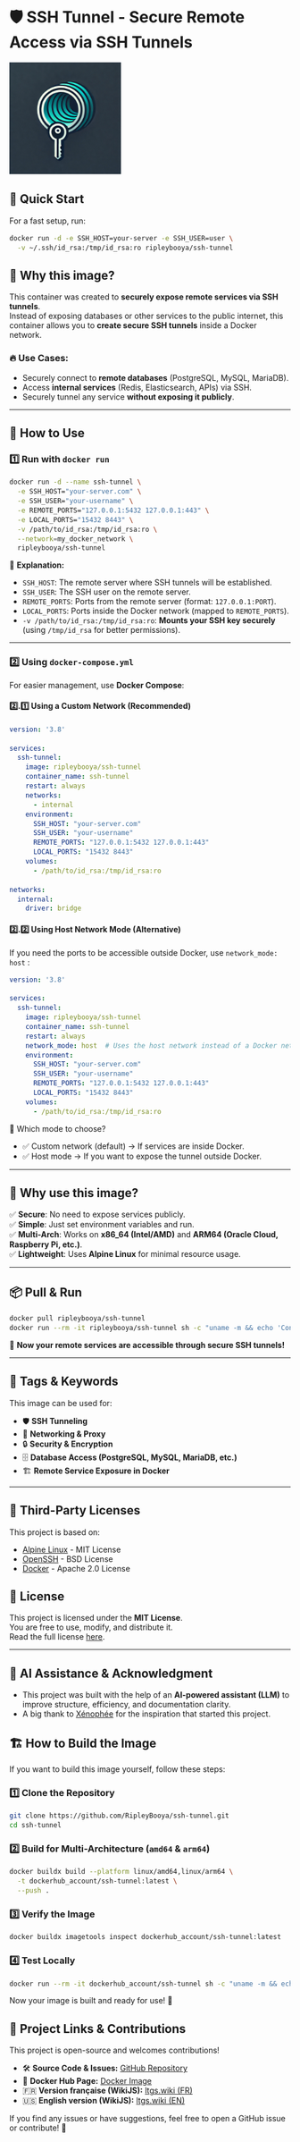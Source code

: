 # 🛡️ SSH Tunnel - Secure Remote Access via SSH Tunnels
<p align="left">
  <img src="https://raw.githubusercontent.com/RipleyBooya/ssh-tunnel/refs/heads/main/ssh-tunnel.webp" alt="SSH Tunnel Logo" width="200"/>
</p>

## 🚀 **Quick Start**
For a fast setup, run:
```sh
docker run -d -e SSH_HOST=your-server -e SSH_USER=user \
  -v ~/.ssh/id_rsa:/tmp/id_rsa:ro ripleybooya/ssh-tunnel
```

## 📌 Why this image?
This container was created to **securely expose remote services via SSH tunnels**.  
Instead of exposing databases or other services to the public internet, this container allows you to **create secure SSH tunnels** inside a Docker network.  

### 🔥 **Use Cases:**
- Securely connect to **remote databases** (PostgreSQL, MySQL, MariaDB).
- Access **internal services** (Redis, Elasticsearch, APIs) via SSH.
- Securely tunnel any service **without exposing it publicly**.

---

## 🚀 How to Use

### **1️⃣ Run with `docker run`**
```sh
docker run -d --name ssh-tunnel \
  -e SSH_HOST="your-server.com" \
  -e SSH_USER="your-username" \
  -e REMOTE_PORTS="127.0.0.1:5432 127.0.0.1:443" \
  -e LOCAL_PORTS="15432 8443" \
  -v /path/to/id_rsa:/tmp/id_rsa:ro \
  --network=my_docker_network \
  ripleybooya/ssh-tunnel
```

📌 **Explanation:**
- `SSH_HOST`: The remote server where SSH tunnels will be established.
- `SSH_USER`: The SSH user on the remote server.
- `REMOTE_PORTS`: Ports from the remote server (format: `127.0.0.1:PORT`).
- `LOCAL_PORTS`: Ports inside the Docker network (mapped to `REMOTE_PORTS`).
- `-v /path/to/id_rsa:/tmp/id_rsa:ro`: **Mounts your SSH key securely** (using `/tmp/id_rsa` for better permissions).

---

### **2️⃣ Using `docker-compose.yml`**
For easier management, use **Docker Compose**:

#### **2️⃣.1️⃣ Using a Custom Network (Recommended)**
```yaml
version: '3.8'

services:
  ssh-tunnel:
    image: ripleybooya/ssh-tunnel
    container_name: ssh-tunnel
    restart: always
    networks:
      - internal
    environment:
      SSH_HOST: "your-server.com"
      SSH_USER: "your-username"
      REMOTE_PORTS: "127.0.0.1:5432 127.0.0.1:443"
      LOCAL_PORTS: "15432 8443"
    volumes:
      - /path/to/id_rsa:/tmp/id_rsa:ro

networks:
  internal:
    driver: bridge
```

#### **2️⃣.2️⃣ Using Host Network Mode (Alternative)**
If you need the ports to be accessible outside Docker, use `network_mode: host` :

```yaml
version: '3.8'

services:
  ssh-tunnel:
    image: ripleybooya/ssh-tunnel
    container_name: ssh-tunnel
    restart: always
    network_mode: host  # Uses the host network instead of a Docker network
    environment:
      SSH_HOST: "your-server.com"
      SSH_USER: "your-username"
      REMOTE_PORTS: "127.0.0.1:5432 127.0.0.1:443"
      LOCAL_PORTS: "15432 8443"
    volumes:
      - /path/to/id_rsa:/tmp/id_rsa:ro
```
📌 Which mode to choose?

 - ✅ Custom network (default) → If services are inside Docker.
 - ✅ Host mode → If you want to expose the tunnel outside Docker.

---

## 📌 **Why use this image?**
✅ **Secure**: No need to expose services publicly.  
✅ **Simple**: Just set environment variables and run.  
✅ **Multi-Arch**: Works on **x86_64 (Intel/AMD)** and **ARM64 (Oracle Cloud, Raspberry Pi, etc.)**.  
✅ **Lightweight**: Uses **Alpine Linux** for minimal resource usage.  

---

## 📦 Pull & Run
```sh
docker pull ripleybooya/ssh-tunnel
docker run --rm -it ripleybooya/ssh-tunnel sh -c "uname -m && echo 'Container is working'"
```

🚀 **Now your remote services are accessible through secure SSH tunnels!**

---

## 🔖 Tags & Keywords
This image can be used for:
- 🛡️ **SSH Tunneling**
- 🔌 **Networking & Proxy**
- 🔒 **Security & Encryption**
- 🗄️ **Database Access (PostgreSQL, MySQL, MariaDB, etc.)**
- 🏗️ **Remote Service Exposure in Docker**

---

## 📜 Third-Party Licenses
This project is based on:
- [Alpine Linux](https://www.alpinelinux.org/) - MIT License
- [OpenSSH](https://www.openssh.com/) - BSD License
- [Docker](https://www.docker.com/) - Apache 2.0 License

## 📜 License
This project is licensed under the **MIT License**.  
You are free to use, modify, and distribute it.  
Read the full license [here](https://opensource.org/licenses/MIT).

---

## 🤖 AI Assistance & Acknowledgment
 - This project was built with the help of an **AI-powered assistant (LLM)** to improve structure, efficiency, and documentation clarity.
 - A big thank to [Xénophée](https://github.com/Xenophee) for the inspiration that started this project.


## 🏗️ How to Build the Image

If you want to build this image yourself, follow these steps:

### **1️⃣ Clone the Repository**
```sh
git clone https://github.com/RipleyBooya/ssh-tunnel.git
cd ssh-tunnel
```

### **2️⃣ Build for Multi-Architecture (`amd64` & `arm64`)**
```sh
docker buildx build --platform linux/amd64,linux/arm64 \
  -t dockerhub_account/ssh-tunnel:latest \
  --push .
```

### **3️⃣ Verify the Image**
```sh
docker buildx imagetools inspect dockerhub_account/ssh-tunnel:latest
```

### **4️⃣ Test Locally**
```sh
docker run --rm -it dockerhub_account/ssh-tunnel sh -c "uname -m && echo 'Container is running successfully'"
```

Now your image is built and ready for use! 🚀


## 🔗 Project Links & Contributions
This project is open-source and welcomes contributions!  

- 🛠 **Source Code & Issues:** [GitHub Repository](https://github.com/RipleyBooya/ssh-tunnel)  
- 🐳 **Docker Hub Page:** [Docker Image](https://hub.docker.com/r/ripleybooya/ssh-tunnel)  
- 🇫🇷 **Version française (WikiJS):** [ltgs.wiki (FR)](https://ltgs.wiki/en/InfoTech/Virt/Docker/ssh-tunnel) 
- 🇺🇸 **English version (WikiJS):** [ltgs.wiki (EN)](https://ltgs.wiki/fr/InfoTech/Virt/Docker/ssh-tunnel) 

If you find any issues or have suggestions, feel free to open a GitHub issue or contribute! 🚀  
